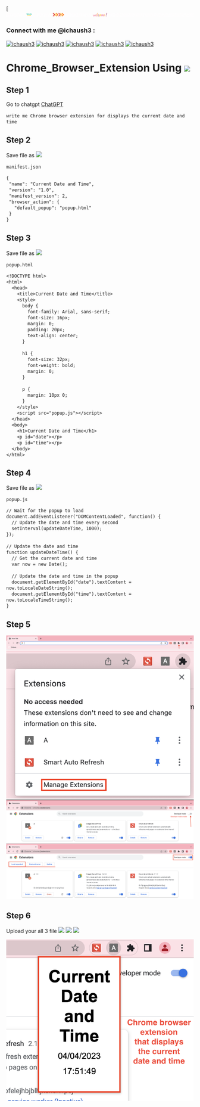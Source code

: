 [![MasterHead](https://github.com/ibasloom/Chrome_browser_extension/blob/main/Images/gifnew.gif)
<h3 align="left">Connect with me @ichaush3 :</h3>
<p align="left">
<a href="https://twitter.com/ichaush3" target="blank"><img align="center" src="https://raw.githubusercontent.com/rahuldkjain/github-profile-readme-generator/master/src/images/icons/Social/twitter.svg" alt="ichaush3" height="30" width="40" /></a>
<a href="https://linkedin.com/in/ichaush3" target="blank"><img align="center" src="https://raw.githubusercontent.com/rahuldkjain/github-profile-readme-generator/master/src/images/icons/Social/linked-in-alt.svg" alt="ichaush3" height="30" width="40" /></a>
<a href="https://fb.com/ichaush3" target="blank"><img align="center" src="https://raw.githubusercontent.com/rahuldkjain/github-profile-readme-generator/master/src/images/icons/Social/facebook.svg" alt="ichaush3" height="30" width="40" /></a>
<a href="https://instagram.com/ichaush3" target="blank"><img align="center" src="https://raw.githubusercontent.com/rahuldkjain/github-profile-readme-generator/master/src/images/icons/Social/instagram.svg" alt="ichaush3" height="30" width="40" /></a>
<a href="https://www.youtube.com/@ichaush3" target="blank"><img align="center" src="https://raw.githubusercontent.com/rahuldkjain/github-profile-readme-generator/master/src/images/icons/Social/youtube.svg" alt="ichaush3" height="30" width="40" /></a>
</p>

# Chrome_Browser_Extension Using ![](https://img.shields.io/badge/Tool-ChatGPT-blue)

## Step 1 
Go to chatgpt [ChatGPT](https://chat.openai.com/chat/) 

```
write me Chrome browser extension for displays the current date and time
```

## Step 2 

Save file as ![](https://img.shields.io/badge/Extension-json-blue)
``` 
manifest.json 
```

 ```
{
  "name": "Current Date and Time",
  "version": "1.0",
  "manifest_version": 2,
  "browser_action": {
    "default_popup": "popup.html"
  }
}
```
## Step 3 
Save file as ![](https://img.shields.io/badge/Extension-HTML-blue)
``` 
popup.html 
```
```
<!DOCTYPE html>
<html>
  <head>
    <title>Current Date and Time</title>
    <style>
      body {
        font-family: Arial, sans-serif;
        font-size: 16px;
        margin: 0;
        padding: 20px;
        text-align: center;
      }
      
      h1 {
        font-size: 32px;
        font-weight: bold;
        margin: 0;
      }
      
      p {
        margin: 10px 0;
      }
    </style>
    <script src="popup.js"></script>
  </head>
  <body>
    <h1>Current Date and Time</h1>
    <p id="date"></p>
    <p id="time"></p>
  </body>
</html>

```

## Step 4 
Save file as ![](https://img.shields.io/badge/Extension-js-blue)
```
popup.js
```
```
// Wait for the popup to load
document.addEventListener("DOMContentLoaded", function() {
  // Update the date and time every second
  setInterval(updateDateTime, 1000);
});

// Update the date and time
function updateDateTime() {
  // Get the current date and time
  var now = new Date();
  
  // Update the date and time in the popup
  document.getElementById("date").textContent = now.toLocaleDateString();
  document.getElementById("time").textContent = now.toLocaleTimeString();
}

```
## Step 5 

![Go To Chrome browser](https://github.com/ibasloom/Chrome_browser_extension/blob/main/Images/extension.png)
![Manage extension](https://github.com/ibasloom/Chrome_browser_extension/blob/main/Images/mng%20extension.png)
![b4](https://github.com/ibasloom/Chrome_browser_extension/blob/main/Images/b4%20dme.png)
![After](https://github.com/ibasloom/Chrome_browser_extension/blob/main/Images/after%20dme.png)

## Step 6 

Upload your all 3 file 
![](https://img.shields.io/badge/Extension-json-blue)
![](https://img.shields.io/badge/Extension-HTML-blue)
![](https://img.shields.io/badge/Extension-js-blue)

![](https://github.com/ibasloom/Chrome_browser_extension/blob/main/Images/Chrome%20browser%20extension%20that%20displays%20the%20current%20date%20and%20time.png)

